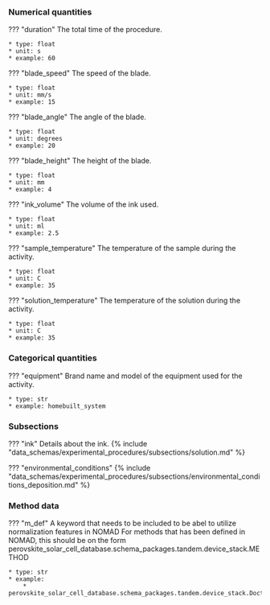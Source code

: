### Numerical quantities
??? "duration"
    The total time of the procedure. 

    * type: float
    * unit: s
    * example: 60

??? "blade_speed"
    The speed of the blade.

    * type: float
    * unit: mm/s
    * example: 15

??? "blade_angle"
    The angle of the blade.

    * type: float
    * unit: degrees
    * example: 20

??? "blade_height"
    The height of the blade.

    * type: float
    * unit: mm
    * example: 4

??? "ink_volume"
    The volume of the ink used.

    * type: float
    * unit: ml
    * example: 2.5

??? "sample_temperature"
    The temperature of the sample during the activity. 

    * type: float
    * unit: C
    * example: 35

??? "solution_temperature"
    The temperature of the solution during the activity. 

    * type: float
    * unit: C
    * example: 35

### Categorical quantities
??? "equipment"
    Brand name and model of the equipment used for the activity.

    * type: str
    * example: homebuilt_system

### Subsections
??? "ink"
    Details about the ink.
    {% include "data_schemas/experimental_procedures/subsections/solution.md" %} 

??? "environmental_conditions"
    {% include "data_schemas/experimental_procedures/subsections/environmental_conditions_deposition.md" %}      

### Method data
??? "m_def"
    A keyword that needs to be included to be abel to utilize normalization features in NOMAD
    For methods that has been defined in NOMAD, this should be on the form
    perovskite_solar_cell_database.schema_packages.tandem.device_stack.METHOD

    * type: str
    * example: 
        * perovskite_solar_cell_database.schema_packages.tandem.device_stack.DoctorBlading     